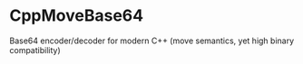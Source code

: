 # CppMoveBase64
Base64 encoder/decoder for modern C++ (move semantics, yet high binary compatibility)
